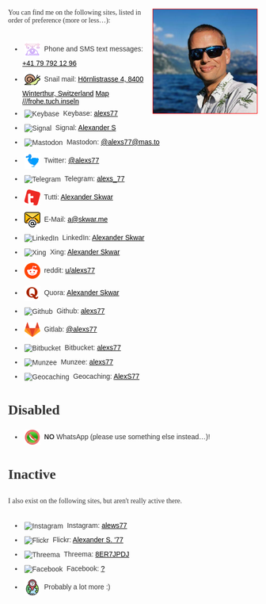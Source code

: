 <!--
  <title>Alexander Skwar contact information</title>
-->

<style>
  @import url('https://fonts.googleapis.com/css2?family=Cabin+Sketch&family=Finger+Paint&family=Hachi+Maru+Pop&family=Mirza&family=Raleway:wght@400;500&family=Yusei+Magic&display=swap');

  body          { margin:40px; color:#333; }
  a, a:visited  { color: black; }
  code          { background-color: #f8f8f8; padding:5px; }
  li {
    margin:5px;
    font-family: 'Raleway', sans-serif;
  }

  p {
    font-family: 'Finger Paint', cursive;
    margin:30px 0;
  }

  h1 {
    font-family: 'Cabin Sketch', cursive;
  }

  h2 {
    font-family: 'Hachi Maru Pop', sans-serif;
  }

  img[alt="Alexander Skwar"] {
    border: 1px solid red;
    float: right;
    width: 15em;
  }

  li>img {
     border-radius: 1px;
     margin: 4px;
     vertical-align: middle;
     height: 32px;
     width: 32px;
  }

  /* Classic print trick! Show URLs! */
  @media (print) {
    a[href]::after {
      content: " (" attr(href) ") "; /* you could combine a url() in here even if you wanted */
    }
  }

</style>

[![Alexander Skwar](contact-icons/Alexander-Skwar-Profilbild.jpeg)](http://a.skwar.me/)

You can find me on the following sites, listed in order of preference (more or less…):

- ![Phone](contact-icons/telephone.png) Phone and SMS text messages: [+41 79 792 12 96][Phone]
- ![Snail mail](contact-icons/snail.png) Snail mail: [Hörnlistrasse 4, 8400 Winterthur, Switzerland][Snail] [Map ///frohe.tuch.inseln][Snail]
- ![Keybase](contact-icons/Keybase-favicon.ico) Keybase: [alexs77][Keybase]
- ![Signal](contact-icons/Signal-favicon.ico) Signal: [Alexander S][Signal]
- ![Mastodon](contact-icons/Mastodon-favicon.ico) Mastodon: [@alexs77@mas.to][Mastodon]
- ![Twitter](contact-icons/TwitterDodo-32x32.png) Twitter: [@alexs77][Twitter]
- ![Telegram](contact-icons/Telegram-favicon.ico) Telegram: [alexs_77][Telegram]
- ![tutti](contact-icons/Tutti-favicon.png) Tutti: [Alexander Skwar][tutti]
- ![E-Mail](contact-icons/email.png) E-Mail: [a@skwar.me][E-Mail]
- ![LinkedIn](contact-icons/LinkedIn-favicon.ico) LinkedIn: [Alexander Skwar][LinkedIn]
- ![Xing](contact-icons/Xing-favicon.ico) Xing: [Alexander Skwar][Xing]
- ![reddit](contact-icons/reddit-favicon.ico) reddit: [u/alexs77][reddit]
- ![Quora](contact-icons/Quora-favicon.ico) Quora: [Alexander Skwar][Quora]
- ![Github](contact-icons/Github-favicon.ico) Github: [alexs77][Github]
- ![Gitlab](contact-icons/Gitlab-favicon.ico) Gitlab: [@alexs77][Gitlab]
- ![Bitbucket](contact-icons/Bitbucket-favicon.ico) Bitbucket: [alexs77][Bitbucket]
- ![Munzee](contact-icons/Munzee-favicon.ico) Munzee: [alexs77][Munzee]
- ![Geocaching](contact-icons/Geocaching-favicon.ico) Geocaching: [AlexS77][Geocaching]

# Disabled

- ![WhatsApp](contact-icons/no-whatsapp-messenger-32x32.png) **NO** WhatsApp (please use something else instead…)!

# Inactive

I also exist on the following sites, but aren't really active there.

- ![Instagram](contact-icons/Instagram-favicon.ico) Instagram: [alews77][Insta]
- ![Flickr](contact-icons/Flickr-favicon.ico) Flickr: [Alexander S. '77][Flickr]
- ![Threema](contact-icons/Threema-favicon.ico) Threema: [8ER7JPDJ][Threema]
- ![Facebook](contact-icons/Facebook-favicon.ico) Facebook: [?][Facebook]
- ![Unknown](contact-icons/Unknown.png) Probably a lot more :)

[Keybase]: https://keybase.io/alexs77
[Mastodon]: https://det.social/@alexs77
[Twitter]: https://twitter.com/alexs77
[Telegram]: https://t.me/alexs_77
[tutti]: https://www.tutti.ch/de/seller?id=6508134207540830929
[E-Mail]: mailto:a@skwar.me
[LinkedIn]: https://www.linkedin.com/in/alexanderskwar/
[Xing]: https://www.xing.com/profile/Alexander_Skwar/
[reddit]: https://reddit.com/u/alexs77
[Phone]: tel:+41797921296
[Snail]: https://w3w.co/frohe.tuch.inseln
[WhatsApp]: https://wa.me/41797921296
[Quora]: https://www.quora.com/profile/Alexander-Skwar
[Github]: https://github.com/alexs77
[Gitlab]: https://gitlab.com/alexs77
[Bitbucket]: https://bitbucket.org/alexs77/
[Insta]: https://www.instagram.com/alews77/
[Facebook]: https://…/
[Flickr]: https://www.flickr.com/photos/alexs77/
[Signal]: https://signal.org/
[Threema]: https://threema.id/8ER7JPDJ
[Munzee]: https://www.munzee.com/m/alexs77/
[Geocaching]: https://coord.info/PR2XJCX
